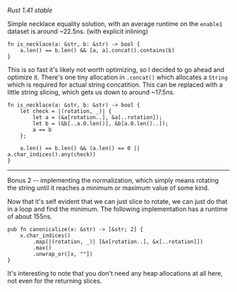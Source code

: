 *Rust 1.41 stable* 

Simple necklace equality solution, with an average runtime on the
`enable1` dataset is around ~22.5ns. (with explicit inlining)

    fn is_necklace(a: &str, b: &str) -> bool {
        a.len() == b.len() && [a, a].concat().contains(b)
    }

This is so fast it's likely not worth optimizing, so I decided to go
ahead and optimize it. There's one tiny allocation in `.concat()`
which allocates a `String` which is required for actual string
concatition. This can be replaced with a little string slicing, which
gets us down to around ~17.5ns.

    fn is_necklace(a: &str, b: &str) -> bool {
        let check = |(rotation, _)| {
            let a = (&a[rotation..], &a[..rotation]);
            let b = (&b[..a.0.len()], &b[a.0.len()..]);
            a == b
        };

        a.len() == b.len() && (a.len() == 0 || a.char_indices().any(check))
    }

-----------------

Bonus 2 -- implementing the normalization, which simply means rotating
the string until it reaches a minimum or maximum value of some kind.

Now that it's self evident that we can just slice to rotate, we can
just do that in a loop and find the minimum. The following
implementation has a runtime of about 155ns.

    pub fn canonicalize(x: &str) -> [&str; 2] {
        x.char_indices()
            .map(|(rotation, _)| [&x[rotation..], &x[..rotation]])
            .max()
            .unwrap_or([x, ""])
    }
    
It's interesting to note that you don't need any heap allocations at
all here, not even for the returning slices.


